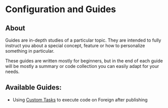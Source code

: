 # Configuration and Guides

## About

Guides are in-depth studies of a particular topic.
They are intended to fully instruct you about a special concept, feature or how to personalize something in particular.

These guides are written mostly for beginners, but in the end of each guide will be mostly a summary or code collection you can easily adapt for your needs.

## Available Guides:

* Using [Custom Tasks](CustomTasks.md) to execute code on Foreign after publishing
  

